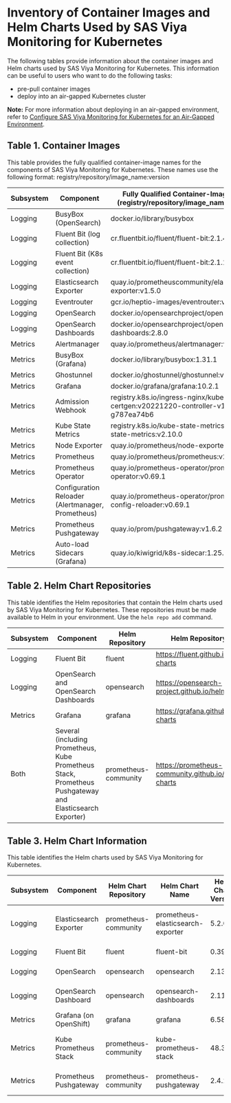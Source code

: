 # Inventory of Container Images and Helm Charts Used by SAS Viya Monitoring for Kubernetes

The following tables provide information about the container images and Helm charts used by SAS Viya Monitoring for Kubernetes.  This information can be useful to users who want to do the following tasks:

* pre-pull container images
* deploy into an air-gapped Kubernetes cluster

**Note:** For more information about deploying in an air-gapped environment, refer to 
[Configure SAS Viya Monitoring for Kubernetes for an Air-Gapped Environment](https://documentation.sas.com/?cdcId=obsrvcdc&cdcVersion=default&docsetId=obsrvdply&docsetTarget=n0grd8g2pkfglin12bzm3g1oik2p.htm).

## Table 1. Container Images

This table provides the fully qualified container-image names for the components of SAS Viya Monitoring for Kubernetes.
These names use the following format: 
registry/repository/image_name:version

| Subsystem| Component | Fully Qualified Container-Image Name (registry/repository/image_name:version)|
|----|----|----|
| Logging | BusyBox (OpenSearch) | docker.io/library/busybox|
| Logging | Fluent Bit (log collection) | cr.fluentbit.io/fluent/fluent-bit:2.1.4|
| Logging | Fluent Bit (K8s event collection) | cr.fluentbit.io/fluent/fluent-bit:2.1.10|
| Logging | Elasticsearch Exporter | quay.io/prometheuscommunity/elasticsearch-exporter:v1.5.0|
| Logging | Eventrouter | gcr.io/heptio-images/eventrouter:v0.3|
| Logging | OpenSearch | docker.io/opensearchproject/opensearch:2.8.0|
| Logging | OpenSearch Dashboards| docker.io/opensearchproject/opensearch-dashboards:2.8.0|
| Metrics | Alertmanager | quay.io/prometheus/alertmanager:v0.26.0|
| Metrics | BusyBox (Grafana) | docker.io/library/busybox:1.31.1|
| Metrics | Ghostunnel | docker.io/ghostunnel/ghostunnel:v1.7.1|
| Metrics | Grafana | docker.io/grafana/grafana:10.2.1|
| Metrics | Admission Webhook | registry.k8s.io/ingress-nginx/kube-webhook-certgen:v20221220-controller-v1.5.1-58-g787ea74b6|
| Metrics | Kube State Metrics | registry.k8s.io/kube-state-metrics/kube-state-metrics:v2.10.0|
| Metrics | Node Exporter | quay.io/prometheus/node-exporter:v1.7.0|
| Metrics | Prometheus | quay.io/prometheus/prometheus:v2.47.1|
| Metrics | Prometheus Operator | quay.io/prometheus-operator/prometheus-operator:v0.69.1|
| Metrics | Configuration Reloader (Alertmanager, Prometheus) | quay.io/prometheus-operator/prometheus-config-reloader:v0.69.1|
| Metrics | Prometheus Pushgateway | quay.io/prom/pushgateway:v1.6.2|
| Metrics | Auto-load Sidecars (Grafana) | quay.io/kiwigrid/k8s-sidecar:1.25.2|

## Table 2. Helm Chart Repositories
This table identifies the Helm repositories that contain the Helm charts used by SAS Viya Monitoring for Kubernetes.
These repositories must be made available to Helm in your environment. Use the `helm repo add` command.

| Subsystem | Component | Helm Repository | Helm Repository URL |
|--|--|--|--|
| Logging | Fluent Bit | fluent | https://fluent.github.io/helm-charts |
| Logging | OpenSearch and OpenSearch Dashboards | opensearch | https://opensearch-project.github.io/helm-charts |
| Metrics | Grafana | grafana | https://grafana.github.io/helm-charts |
| Both | Several (including Prometheus, Kube Prometheus Stack, Prometheus Pushgateway and Elasticsearch Exporter) | prometheus-community | https://prometheus-community.github.io/helm-charts |

## Table 3. Helm Chart Information
This table identifies the Helm charts used by SAS Viya Monitoring for Kubernetes.

| Subsystem | Component | Helm Chart Repository | Helm Chart Name |Helm Chart Version | Helm Archive File Name|
|--|--|--|--|--|--|
| Logging | Elasticsearch Exporter| prometheus-community| prometheus-elasticsearch-exporter| 5.2.0| prometheus-elasticsearch-exporter-5.2.0.tgz
| Logging | Fluent Bit| fluent| fluent-bit| 0.39.0| fluent-bit-0.39.0.tgz
| Logging | OpenSearch| opensearch| opensearch| 2.13.0| opensearch-2.13.0.tgz
| Logging | OpenSearch Dashboard| opensearch| opensearch-dashboards| 2.11.0| opensearch-dashboards-2.11.0.tgz
| Metrics | Grafana (on OpenShift)| grafana| grafana| 6.58.9| grafana-6.58.9.tgz
| Metrics | Kube Prometheus Stack| prometheus-community| kube-prometheus-stack| 48.3.2| kube-prometheus-stack-54.0.1.tgz
| Metrics | Prometheus Pushgateway| prometheus-community| prometheus-pushgateway| 2.4.2| prometheus-pushgateway-2.4.2.tgz
